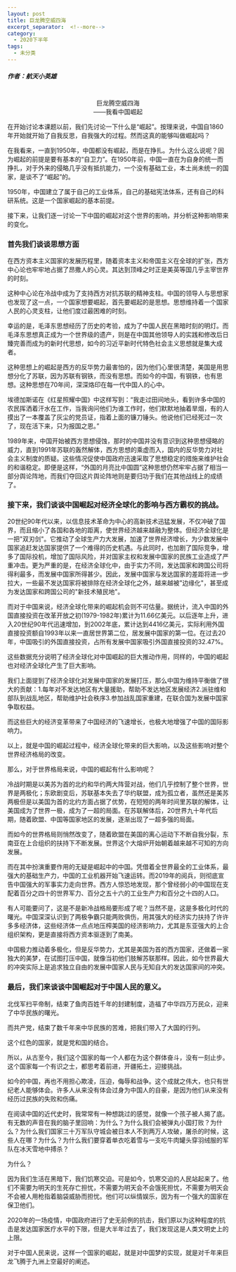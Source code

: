 ```yaml
---
layout: post
title: 巨龙腾空威四海
excerpt_separator:  <!--more-->
category: 
  - 2020下半年
tags:
  - 未分类
---
```


##### 作者：航天小英雄

<br>

<center>巨龙腾空威四海<br>
——我看中国崛起</center>

在开始讨论本课题以前，我们先讨论一下什么是“崛起”。按理来说，中国自1860年开始就开始了自我反思，自我强大的过程。然而这真的能够叫做崛起吗？

在我看来，一直到1950年，中国都没有崛起，而是在挣扎。为什么这么说呢？因为崛起的前提是要有基本的“自卫力”。在1950年前，中国一直在为自身的统一而挣扎，对于外来的侵略几乎没有抵抗能力，一个没有基础工业，本土尚未统一的国家，是谈不了“崛起”的。

1950年，中国建立了属于自己的工业体系，自己的基础宪法体系，还有自己的科研系统。这是一个国家崛起的基本前提。

接下来，让我们逐一讨论一下中国的崛起对这个世界的影响，并分析这种影响带来的变化。

### 首先我们谈谈思想方面

在西方资本主义国家的发展历程里，随着资本主义和帝国主义在全球的扩张，西方中心论也牢牢地占据了昂撒人的心灵。其达到顶峰之时正是美英等国几乎主宰世界的时刻。

这种中心论在冷战中成为了支持西方对抗苏联的精神支柱。中国的领导人与思想家也发现了这一点，一个国家想要崛起，首先要崛起的是思想。思想维持着一个国家人民的心灵支柱，让他们度过最困难的时刻。

幸运的是，毛泽东思想经历了历史的考验，成为了中国人民在黑暗时刻的明灯。而毛泽东思想真正成为一个世界级的遗产，则是在中国其他领导人的实践和修改后日臻完善而成为的新时代思想，如今的习近平新时代特色社会主义思想就是集大成者。

这种思想上的崛起是西方的反华势力最害怕的，因为他们心里很清楚，美国是用思想分化了苏联，因为苏联有钢铁，而没有思想。而如今的中国，有钢铁，也有思想。这种思想在70年间，深深烙印在每一代中国人的心中。

埃德加斯诺在《红星照耀中国》中这样写到：“我走过田间地头，看到许多中国的农民挥洒着汗水在工作，当我询问他们为谁工作时，他们默默地抽着旱烟，有的人摸出了一本覆盖了灰尘的党员证，指着上面的镰刀锤头。他说他们已经死过一次了，现在活下来，只为报国之恩。”

1989年来，中国开始被西方思想侵蚀，那时的中国并没有意识到这种思想侵略的威力，直到1991年苏联的轰然解体，西方思想的乘虚而入，国内的反华势力对社会主义制度的质疑。这些情况促使中国政府迅速采取了思想稳定的措施来维护社会的和谐稳定。即便是这样，“外国的月亮比中国圆”这种思想仍然牢牢占据了相当一部分舆论阵地，而我们夺回这片舆论阵地则是要归功于我们在其他战线上的成绩了。

### 接下来，我们谈谈中国崛起对经济全球化的影响与西方霸权的挑战。

20世纪90年代以来，以信息技术革命为中心的高新技术迅猛发展，不仅冲破了国界，而且缩小了各国和各地的距离，使世界经济越来越融为整体。但经济全球化是一把"双刃剑"。它推动了全球生产力大发展，加速了世界经济增长，为少数发展中国家追赶发达国家提供了一个难得的历史机遇。与此同时，也加剧了国际竞争，增多了国际投机，增加了国际风险，并对国家主权和发展中国家的民族工业造成了严重冲击。更为严重的是，在经济全球化中，由于实力不同，发达国家和跨国公司将得利最多，而发展中国家所得甚少。因此，发展中国家与发达国家的差距将进一步拉大，一些最不发达国家将被排除在经济全球化之外，越来越被"边缘化"，甚至成为发达国家和跨国公司的"新技术殖民地"。

而对于中国来说，经济全球化带来的崛起机会则不可估量。据统计，流入中国的外国直接投资在改革开放之初(1979-1982年)累计为11.66亿美元。以后逐年上升，进入20世纪90年代迅速增加，到2002年底，累计达到4416亿美元，实际利用外国直接投资额自1993年以来一直居世界第二位，居发展中国家的第一位。在过去20年，中国吸引的外国直接投资，占所有发展中国家吸引外国直接投资的32.47%。

这些数据充分说明了经济全球化对中国崛起的巨大推动作用，同样的，中国的崛起也对经济全球化产生了巨大影响。

我们上面提到了经济全球化对发展中国家的发展打压，那么中国为维持平衡做了很大的贡献：1.每年对不发达地区有大量援助，帮助不发达地区发展经济2.派驻维和部队到战乱地区，帮助维护社会秩序3.参加战乱国家重建，在联合国为发展中国家争取权益。

而这些巨大的经济变革带来了中国经济的飞速增长，也极大地增强了中国的国际影响力。

以上，就是中国的崛起过程中，经济全球化带来的巨大影响，以及这些影响对整个世界经济格局的改变。

那么，对于世界格局来说，中国的崛起有什么影响呢？

冷战时期是以美苏为首的北约和华约两大阵营对战，他们几乎控制了整个世界，世界是两极化；东欧剧变后，苏联基本失去了华约联盟，成为孤立者，虽然还是美苏两极但是以美国为首的北约方面占据了优势，在短短的两年时间里苏联的解体，让美国成为了世界一极，成为了一超的局面。在苏联解体后，20世界九十年代后期，随着欧盟、中国等国家地区的发展，逐渐出现了一超多强的局面。

而如今的世界格局则悄然改变了，随着欧盟在美国的离心运动下不断自我分裂，东南亚在上合组织的扶持下不断发展。世界这个大熔炉开始朝着越来越不可知的方向发展。

而在其中扮演重要作用的无疑是崛起中的中国。凭借着全世界最全的工业体系，最强大的基础生产力，中国的工业机器开始飞速运转。而2019年的阅兵，则彻底宣告中国强大的军事实力走向世界。西方人惊恐地发现，那个曾经弱小的中国现在支配着百分之四十的世界军力、百分之五十六的工业生产力和百分之十四的人口。

有人可能要问了，这是不是新冷战格局要形成了呢？当然不是，这是多极化时代的曙光。中国深深认识到了两极争霸只能两败俱伤，用其强大的经济实力扶持了许许多多经济体，这些经济体一点点地压榨美国的经济影响力，尤其是东亚强大的上合组织架构，更是直接将西方资本驱逐到了南美。

中国极力推动着多极化，但是反华势力，尤其是美国为首的西方国家，还做着一家独大的美梦，在试图打压中国，就像当初他们肢解苏联那样。因此，如今世界最大的冲突实际上是追求独立自由的发展中国家人民与无知自大的发达国家间的冲突。

### 最后，我们来谈谈中国崛起对于中国人民的意义。

北伐军扫平帝制，结束了鱼肉百姓千年的封建制度，造福了中华四万万民众，迎来了中华民族的曙光。

而共产党，结束了数千年来中华民族的苦难，把我们带入了大国的行列。

这个红色的国家，就是党和国的结合。

所以，从古至今，我们这个国家的每一个人都在为这个群体奋斗，没有一刻止步。这个国家每一个有识之士，都思考着前进，开疆拓土，迎接挑战。

如今的中国，再也不用担心欺凌，压迫，侮辱和战争。这个成就之伟大，也只有世纪老人能够体会。许多人从来没有体会过身为中国人的自豪，是因为他们从来没有经历过民族的失败和伤痛。

在阅读中国的近代史时，我常常有一种想跳过的感觉，就像一个孩子被人揭了底。有无数的声音在我的脑子里回响：为什么？为什么我们会被弹丸小国打败？为什么？为什么我们国家三十万军队守城会被日本人不到两万人攻破，屠杀的时候，这些人在哪？为什么？为什么我们要穿着单衣吃着雪与一支吃牛肉罐头穿羽绒服的军队在冰天雪地中搏杀？

为什么？

因为我们生活在黑暗下，我们饥寒交迫。可是如今，饥寒交迫的人民站起来了。他们不需要为明天的生死存亡担忧，不需要为明天会不会饿死担忧，不需要为明天会不会被人用枪指着脑袋威胁而担忧。他们可以纵情娱乐，因为有一个强大的国家在保卫他们。

2020年的一场疫情，中国政府进行了史无前例的抗击，我们原以为这种程度的抗击是发达国家医疗水平的下限，但是大半年过去了，我们发现这是人类文明史上的上限。

对于中国人民来说，这样一个国家的崛起，就是对中国梦的实现，就是对千年来巨龙飞腾于九洲上空最好的阐述。
